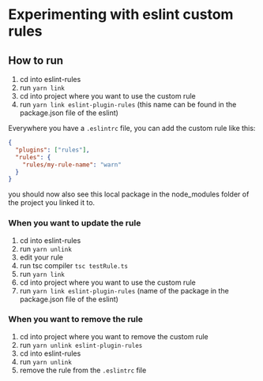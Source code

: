 # Experimenting with eslint custom rules

## How to run

1. cd into eslint-rules
2. run `yarn link`
3. cd into project where you want to use the custom rule
4. run `yarn link eslint-plugin-rules` (this name can be found in the package.json file of the eslint)

Everywhere you have a `.eslintrc` file, you can add the custom rule like this:

```json
{
  "plugins": ["rules"],
  "rules": {
    "rules/my-rule-name": "warn"
  }
}
```

you should now also see this local package in the node_modules folder of the project you linked it to.

### When you want to update the rule

1. cd into eslint-rules
2. run `yarn unlink`
3. edit your rule
4. run tsc compiler `tsc testRule.ts`
5. run `yarn link`
6. cd into project where you want to use the custom rule
7. run `yarn link eslint-plugin-rules` (name of the package in the package.json file of the eslint)

### When you want to remove the rule

1. cd into project where you want to remove the custom rule
2. run `yarn unlink eslint-plugin-rules`
3. cd into eslint-rules
4. run `yarn unlink`
5. remove the rule from the `.eslintrc` file
